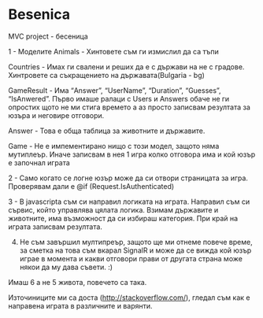 # Besenica

MVC project - бесеница


1 - Моделите
Animals - Хинтовете съм ги измислил да са тъпи

Countries - Имах ги свалени и реших да е с държави на не с градове. Хинтровете са съкращението на държавата(Bulgaria - bg)

GameResult - Има “Answer”, “UserName”, “Duration”, “Guesses”, “IsAnwered”. Първо имаше ралаци с Users и Answers обаче не ги опростих щото не ми стига времето а аз просто записвам резултата за юзъра и неговире отговори.

Answer - Това е обща таблица за животните и държавите.

Game - Не е импементирано нищо с този модел, защото няма мутиплеър. Иначе записвам в нея 1 игра колко отговора има и кой юзър е започнал играта
 

2 - Само когато се логне юзър може да си отвори страницата за игра.
Проверявам дали е    @if (Request.IsAuthenticated)

3 - В javascripta съм си направил логиката на играта. Направил съм си сървис, който управлява цялата логика. Взимам държавите и животните, има възможност да си избираш категория. При край на играта записвам резултата.

4. Не съм завършил мултипреър, защото ще ми отнеме повече време, за сметка на това съм вкарал SignalR и може да се вижда кой юзър играе в момента и какви отговори прави от другата страна може някои да му дава съвети. :)


Имаш 6 а не 5 живота, повечето са така.

Източиниците ми са доста (http://stackoverflow.com/), гледал съм как е направена играта в различните и варянти.

